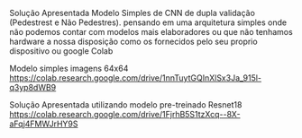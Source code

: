 Solução Apresentada Modelo Simples de CNN de dupla validação (Pedestrest e Não Pedestres).
pensando em uma arquitetura simples onde não podemos contar com modelos mais elaboradores ou 
que não tenhamos hardware a nossa disposição como os fornecidos pelo seu proprio dispositivo ou google Colab


Modelo simples imagens 64x64
https://colab.research.google.com/drive/1nnTuytGQInXlSx3Ja_915l-q3yp8dWB9

Solução Apresentada utilizando modelo pre-treinado Resnet18
https://colab.research.google.com/drive/1FjrhB5S1tzXcq--8X-aFqj4FMWJrHY9S
